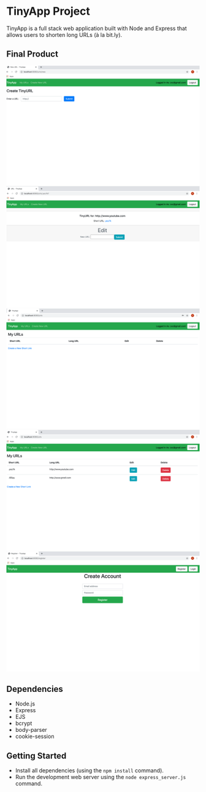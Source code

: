 # TinyApp Project

TinyApp is a full stack web application built with Node and Express that allows users to shorten long URLs (à la bit.ly).

## Final Product

!["Screenshot of Creating of URLs page"](https://github.com/Ramya-Geethika/tinyapp/blob/master/docs/urlCreate.png?raw=true)
!["Screenshot of Editing of URLs page"](https://github.com/Ramya-Geethika/tinyapp/blob/master/docs/urlEdit.png?raw=true)
!["Screenshot of Login of URLs page"](https://github.com/Ramya-Geethika/tinyapp/blob/master/docs/urlLogin.png?raw=true)
!["Screenshot of URLs page"](https://github.com/Ramya-Geethika/tinyapp/blob/master/docs/urlPage.png?raw=true)
!["Screenshot of Registering of URLs page"](https://github.com/Ramya-Geethika/tinyapp/blob/master/docs/urlRegister.png?raw=true)

## Dependencies

- Node.js
- Express
- EJS
- bcrypt
- body-parser
- cookie-session

## Getting Started

- Install all dependencies (using the `npm install` command).
- Run the development web server using the `node express_server.js` command.